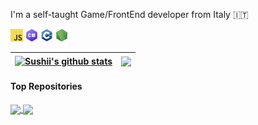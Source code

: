 I'm a self-taught Game/FrontEnd developer from Italy 🇮🇹

<code><img height="20" alt="javascript" src="https://raw.githubusercontent.com/github/explore/80688e429a7d4ef2fca1e82350fe8e3517d3494d/topics/javascript/javascript.png"></code>
<code><img height="20" alt="csharp" src="https://raw.githubusercontent.com/github/explore/80688e429a7d4ef2fca1e82350fe8e3517d3494d/topics/csharp/csharp.png"></code>
<code><img height="20" alt="cpp" src="https://raw.githubusercontent.com/github/explore/5c058a388828bb5fde0bcafd4bc867b5bb3f26f3/topics/cpp/cpp.png"></code>
<code><img height="20" alt="nodejs" src="https://raw.githubusercontent.com/github/explore/80688e429a7d4ef2fca1e82350fe8e3517d3494d/topics/nodejs/nodejs.png"></code>    


| <a href="https://github.com/sushiistellar/github-readme-stats"><img align="center" src="https://github-readme-stats.vercel.app/api?username=sushiistellar&show_icons=true&include_all_commits=true&theme=buefy&hide_border=true" alt="Sushii's github stats" /></a> | <a href="https://github.com/sushiistellar/github-readme-stats"><img align="center" src="https://github-readme-stats.vercel.app/api/top-langs/?username=sushiistellar&layout=compact&theme=buefy&hide_border=true" /></a> |
| ------------- | ------------- |

#### Top Repositories


<a href="https://github.com/sushiistellar/github-readme-stats">
  <img align="center" src="https://github-readme-stats.vercel.app/api/pin/?username=sushiistellar&repo=github-readme-stats&theme=buefy" />
</a>
<a href="https://github.com/sushiistellar/anuraghazra.github.io">
  <img align="center" src="https://github-readme-stats.vercel.app/api/pin/?username=sushiistellar&repo=anuraghazra.github.io&theme=buefy" />
</a>

<br />
<br />

